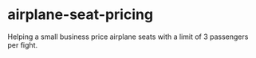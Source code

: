 # airplane-seat-pricing
Helping a small business price airplane seats with a limit of 3 passengers per fight.
